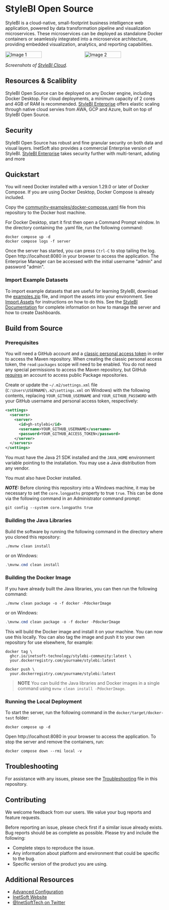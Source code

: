 # StyleBI Open Source

StyleBI is a cloud-native, small-footprint business intelligence web application, powered by data transformation pipeline and visualization microservices. These microservices can be deployed as standalone Docker containers or seamlessly integrated into a microservice architecture, providing embedded visualization, analytics, and reporting capabilities.

<div style="display: flex;">
<img src="https://test.inetsoft.com/images/website/products/pipeline/vizTranform5.png" alt="Image 1" xwidth="300" style="width:48%;margin-right: 10px;">
<img src="https://test.inetsoft.com/images/website/products/visualization/vizWizard5.png" alt="Image 2" xwidth="300" style="width: 48%">
</div>

_Screenshots of [StyleBI Cloud](https://www.inetsoft.com/company/bi_dashboard_pricing)_.

## Resources & Scaliblity

StyleBI Open Source can be deployed on any Docker engine, including Docker Desktop. For cloud deployments, a minimum capacity of 2 cores and 4GB of RAM is recommended. [StyleBI Enterprise](https://www.inetsoft.com) offers elastic scaling through native cloud servies from AWA, GCP and Azure, built on top of StyleBI Open Source.

## Security

StyleBI Open Source has robust and fine granular security on both data and visual layers. InetSoft also provides a commercial Enterprise version of StyleBI. [StyleBI Enterprise](https://www.inetsoft.com) takes security further with multi-tenant, aduting and more

## Quickstart

You will need Docker installed with a version 1.29.0 or later of Docker Compose. If you are using Docker Desktop, Docker Compose is already included.

Copy the [community-examples/docker-compose.yaml](community-examples/docker-compose.yaml) file from this repository to the Docker host machine.

For Docker Desktop, start it first then open a Command Prompt window. In the directory containing the .yaml file, run the following command:

```shell
docker compose up -d
docker compose logs -f server
```

Once the server has started, you can press `Ctrl-C` to stop tailing the log. Open http://localhost:8080 in your browser to access the application. The Enterprise Manager can be accessed with the initial username "admin" and password "admin". 

### Import Example Datasets
To import example datasets that are useful for learning StyleBI, download the [examples.zip](community-examples/examples.zip) file, and import the assets into your environment.  See [Import Assets](https://www.inetsoft.com/docs/stylebi/InetSoftUserDocumentation/1.0.0/administration/ImportExportAssets.html#ImportAssets)  for instructions on how to do this. See the [StyleBI Documentation](https://www.inetsoft.com/docs/stylebi) for complete information on how to manage the server and how to create Dashboards.

## Build from Source

### Prerequisites

You will need a GitHub account and a [classic personal access token](https://docs.github.com/en/authentication/keeping-your-account-and-data-secure/managing-your-personal-access-tokens) in order to access the Maven repository. When creating the classic personal access token, the `read:packages` scope will need to be enabled. You do not need any special permissions to access the Maven repository, but GitHub [requires](https://docs.github.com/en/packages/working-with-a-github-packages-registry/working-with-the-apache-maven-registry#installing-a-package) an account to access public Package repositories.

Create or update the `~/.m2/settings.xml` file (`C:\Users\USERNAME\.m2\settings.xml` on Windows) with the following contents, replacing `YOUR_GITHUB_USERNAME` and `YOUR_GITHUB_PASSWORD` with your GitHub username and personal access token, respectively:

```xml
<settings>
  <servers>
    <server>
      <id>gh-stylebi</id>
      <username>YOUR_GITHUB_USERNAME</username>
      <password>YOUR_GITHUB_ACCESS_TOKEN</password>
    </server>
  </servers>
</settings>
```

You must have the Java 21 SDK installed and the `JAVA_HOME` environment variable pointing to the installation. You may use a Java distribution from any vendor.

You must also have Docker installed.

**_NOTE:_**  Before cloning this repository into a Windows machine, it may be necessary to set the `core.longpaths` property to true `true`. This can be done via the following command in an Administrator command prompt:

```console
git config --system core.longpaths true
```

### Building the Java Libraries

Build the software by running the following command in the directory where you cloned this repository:

```shell
./mvnw clean install
```

or on Windows:

```powershell
.\mvnw.cmd clean install
```

### Building the Docker Image

If you have already built the Java libraries, you can then run the following command:

```shell
./mvnw clean package -o -f docker -PdockerImage
```

or on Windows:

```powershell
.\mvnw.cmd clean package -o -f docker -PdockerImage
```

This will build the Docker image and install it on your machine. You can now use this locally. You can also tag the image and push it to your own repository for use elsewhere, for example:

```shell
docker tag \
  ghcr.io/inetsoft-technology/stylebi-community:latest \
  your.dockerregistry.com/yourname/stylebi:latest
```
```shell
docker push \
  your.dockerregistry.com/yourname/stylebi:latest
```

> **NOTE** You can build the Java libraries and Docker images in a single command using `mvnw clean install -PdockerImage`.

### Running the Local Deployment
To start the server, run the following command in the `docker/target/docker-test` folder:

```shell
docker compose up -d
```

Open http://localhost:8080 in your browser to access the application. To stop the server and remove the containers, run:

```shell
docker compose down --rmi local -v
```

## Troubleshooting
For assistance with any issues, please see the [Troubleshooting](./Troubleshoot.md) file  in this repository. 

## Contributing

We welcome feedback from our users. We value your bug reports and feature requests.

Before reporting an issue, please check first if a similar issue already exists. Bug reports should be as complete as possible. Please try and include the following:

* Complete steps to reproduce the issue.
* Any information about platform and environment that could be specific to the bug.
* Specific version of the product you are using.

## Additional Resources

* [Advanced Configuration](./community-examples/advanced-configuration.md)
* [InetSoft Website](http://www.inetsoft.com/)
* [@InetSoftTech on Twitter](https://x.com/InetSoftTech)
